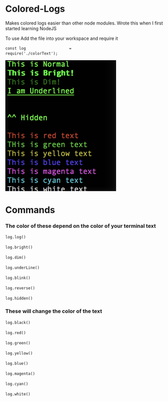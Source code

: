 # Colored-Logs
Makes colored logs easier than other node modules.
Wrote this when I first started learning NodeJS

To use Add the file into your workspace and require it 

```
const log                   =                      require('./colorText');
```

![](example.png)


# Commands

### The color of these depend on the color of your terminal text
```
log.log()

log.bright()

log.dim()

log.underLine()

log.blink()

log.reverse()

log.hidden()
```


### These will change the color of the text
```
log.black()

log.red()

log.green()

log.yellow()

log.blue()

log.magenta()

log.cyan()

log.white()
````


